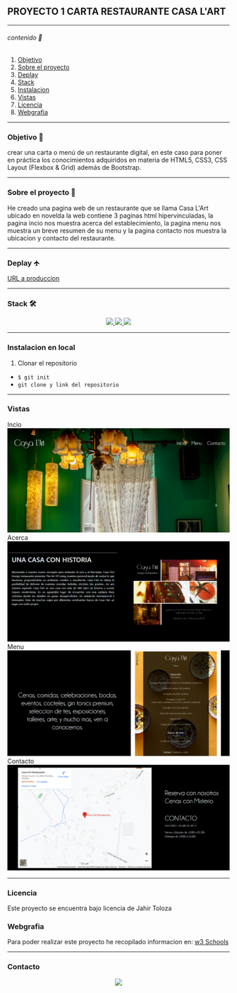 ## PROYECTO 1 CARTA RESTAURANTE CASA L'ART
***
###### contenido    🚩
1. [Objetivo](#objetivo)
2. [Sobre el proyecto](#sobre-el-proyecto)
3. [Deplay](#deplay)
4. [Stack](#stack)
5. [Instalacion](#instalacion)
6. [Vistas](#vistas)
7. [Licencia](#licencia)
8. [Webgrafia](#webgrafia)

***
### Objetivo 🎯

 crear una carta o menú de un restaurante digital, en este caso para poner en práctica los conocimientos adquiridos en materia de HTML5, CSS3, CSS Layout (Flexbox & Grid) además de Bootstrap.
***
### Sobre el proyecto 🚀

He creado una pagina web de un restaurante que se llama Casa L'Art ubicado en novelda la web contiene 3 paginas html hipervinculadas, la pagina incio nos muestra acerca del establecimiento, la pagina menu nos muestra un breve resumen de su menu y la pagina contacto nos muestra la ubicacion y contacto del restaurante.
***
### Deplay 🛧

[URL a produccion](google.com)
              

              
              
***
### Stack   🛠              


<div align="center">
<a href="https://www.w3schools.com/html/html_emojis.asp">
    <img src= "https://cdn.icon-icons.com/icons2/2699/PNG/512/w_html_logo_icon_170241.png" height=50px />
</a>
<a href="https://www.w3schools.com/css/default.asp">
    <img src= "https://cdn.pixabay.com/photo/2017/08/05/11/16/logo-2582747_640.png" height=50px />
</a>
<a href="https://getbootstrap.com/">
    <img src= "https://logovectorseek.com/wp-content/uploads/2019/10/bootstrap-logo-vector.png" height=50px />
</a>
 </div>

***
### Instalacion en local

1. Clonar el repositorio
 - `$ git init`
 - `git clone y link del repositorio`


***
### Vistas 
Incio
![inicio](./vista%20inicio%201.png)
Acerca
![acerca](./vista%20inicio%202.png)
Menu
![menu](./vista%20menu.png)
Contacto
![contacto](./vista%20contacto.png)
















***
### Licencia
Este proyecto se encuentra bajo licencia de Jahir Toloza

### Webgrafia
Para poder realizar este proyecto he recopilado informacion en:
[w3 Schools](https://www.w3schools.com/)
***
### Contacto

<div align="center">
<a href="www.gmail.com">
    <img src= "https://i.blogs.es/16b956/gmail-nuevo-logo-google-workspace/1366_2000.jpg
" height=50px />
</a>
</div>

